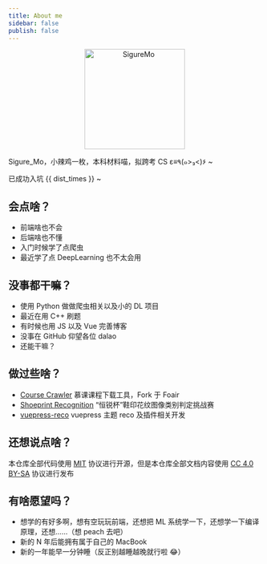 ```yaml
---
title: About me
sidebar: false
publish: false
---
```


<p align="center"><img :src="$withBase('/sigure_mo.png')" alt="SigureMo" height=200 width=200></p>
<p align="center">
  <a href="https://github.com/SigureMo" class="zi zi_tmGithub"></a>
  <a href="mailto:sigure_mo@163.com" class="zi zi_envelope"></a>
  <a href="tencent://AddContact/?fromId=45&fromSubId=1&subcmd=all&uin=240377379&website=www.oicqzone.com" class="zi zi_tmQq"></a>
</p>

Sigure_Mo，小辣鸡一枚，本科材料喵，拟跨考 CS ε≡٩(๑>₃<)۶ ~

已成功入坑 {{ dist_times }} ~

## 会点啥？

-  前端啥也不会
-  后端啥也不懂
-  入门时候学了点爬虫
-  最近学了点 DeepLearning 也不太会用

## 没事都干嘛？

-  使用 Python 做做爬虫相关以及小的 DL 项目
-  最近在用 C++ 刷题
-  有时候也用 JS 以及 Vue 完善博客
-  没事在 GitHub 仰望各位 dalao
-  还能干嘛？

## 做过些啥？

-  [Course Crawler](https://www.sigure.xyz/course-crawler/) 慕课课程下载工具，Fork 于 Foair
-  [Shoeprint Recognition](https://www.sigure.xyz/shoeprint-recognition/) “恒锐杯”鞋印花纹图像类别判定挑战赛
-  [vuepress-reco](https://github.com/vuepress-reco) vuepress 主题 reco 及插件相关开发

## 还想说点啥？

本仓库全部代码使用 [MIT](https://github.com/SigureMo/notev/blob/master/LICENSE) 协议进行开源，但是本仓库全部文档内容使用 [CC 4.0 BY-SA](https://creativecommons.org/licenses/by-sa/4.0/) 协议进行发布

## 有啥愿望吗？

-  想学的有好多啊，想有空玩玩前端，还想把 ML 系统学一下，还想学一下编译原理，还想……（想 peach 去吧）
-  新的 N 年后能拥有属于自己的 MacBook
-  新的一年能早一分钟睡（反正别越睡越晚就行啦 :joy:）

<script>
export default {
   props: ['slot-key'],
   data() {
      return {
         dist_times: "xx days xx h xx m xx s"
      };
   },
   methods: {
      refresh() {
         let start_date = '2018-02-06 00:15:00.0';
         start_date = start_date.substring(0,19);
         start_date = start_date.replace(/-/g,'/');
         let start_timestamp = new Date(start_date).getTime();
         let now_timestamp = new Date();

         let dist_timestamp = now_timestamp - start_timestamp;
         let dist_days = Math.floor(dist_timestamp / (24*3600*1000));
         let dist_hours = Math.floor((dist_timestamp % (24*3600*1000)) / (3600*1000));
         let dist_mins = Math.floor((dist_timestamp % (3600*1000)) / (60*1000));
         let dist_secs = Math.floor((dist_timestamp % (60*1000)) / 1000);
         this.dist_times = `${dist_days} days ${dist_hours} h ${dist_mins} m ${dist_secs} s`;
      }
   },
   mounted () {
      this.refresh();
      setInterval(this.refresh, 1000);
   }
}
</script>

<link rel="stylesheet" href="https://ico.z01.com/zico.min.css">
